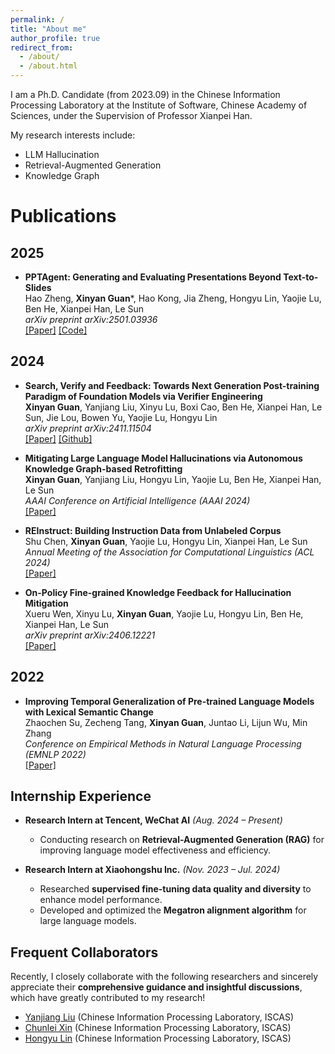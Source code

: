 ```yaml
---
permalink: /
title: "About me"
author_profile: true
redirect_from: 
  - /about/
  - /about.html
---
```


I am a Ph.D. Candidate (from 2023.09) in the Chinese Information Processing Laboratory at the Institute of Software, Chinese Academy of Sciences, under the Supervision of Professor Xianpei Han.

My research interests include:

* LLM Hallucination
* Retrieval-Augmented Generation
* Knowledge Graph


# Publications

## 2025

- **PPTAgent: Generating and Evaluating Presentations Beyond Text-to-Slides**  
  Hao Zheng, **Xinyan Guan**\*, Hao Kong, Jia Zheng, Hongyu Lin, Yaojie Lu, Ben He, Xianpei Han, Le Sun  
  *arXiv preprint arXiv:2501.03936*  
  [[Paper]](https://arxiv.org/abs/2501.03936) [[Code]](https://github.com/icip-cas/PPTAgent)

## 2024

- **Search, Verify and Feedback: Towards Next Generation Post-training Paradigm of Foundation Models via Verifier Engineering**  
  **Xinyan Guan**, Yanjiang Liu, Xinyu Lu, Boxi Cao, Ben He, Xianpei Han, Le Sun, Jie Lou, Bowen Yu, Yaojie Lu, Hongyu Lin  
  *arXiv preprint arXiv:2411.11504*  
  [[Paper]](https://arxiv.org/abs/2411.11504) [[Github]](https://github.com/icip-cas/Verifier-Engineering/tree/main)

- **Mitigating Large Language Model Hallucinations via Autonomous Knowledge Graph-based Retrofitting**  
  **Xinyan Guan**, Yanjiang Liu, Hongyu Lin, Yaojie Lu, Ben He, Xianpei Han, Le Sun  
  *AAAI Conference on Artificial Intelligence (AAAI 2024)*  
  [[Paper]](https://arxiv.org/abs/2311.13314)

- **REInstruct: Building Instruction Data from Unlabeled Corpus**  
  Shu Chen, **Xinyan Guan**, Yaojie Lu, Hongyu Lin, Xianpei Han, Le Sun  
  *Annual Meeting of the Association for Computational Linguistics (ACL 2024)*  
  [[Paper]](https://arxiv.org/abs/2408.10663)

- **On-Policy Fine-grained Knowledge Feedback for Hallucination Mitigation**  
  Xueru Wen, Xinyu Lu, **Xinyan Guan**, Yaojie Lu, Hongyu Lin, Ben He, Xianpei Han, Le Sun  
  *arXiv preprint arXiv:2406.12221*  
  [[Paper]](https://arxiv.org/abs/2406.12221)

## 2022

- **Improving Temporal Generalization of Pre-trained Language Models with Lexical Semantic Change**  
  Zhaochen Su, Zecheng Tang, **Xinyan Guan**, Juntao Li, Lijun Wu, Min Zhang  
  *Conference on Empirical Methods in Natural Language Processing (EMNLP 2022)*  
  [[Paper]](https://arxiv.org/abs/2210.17127)


## Internship Experience  

- **Research Intern at Tencent, WeChat AI** *(Aug. 2024 – Present)*  
  - Conducting research on **Retrieval-Augmented Generation (RAG)** for improving language model effectiveness and efficiency. 

- **Research Intern at Xiaohongshu Inc.** *(Nov. 2023 – Jul. 2024)*  
  - Researched **supervised fine-tuning data quality and diversity** to enhance model performance.  
  - Developed and optimized the **Megatron alignment algorithm** for large language models.  



## Frequent Collaborators  

Recently, I closely collaborate with the following researchers and sincerely appreciate their **comprehensive guidance and insightful discussions**, which have greatly contributed to my research!


- [Yanjiang Liu](https://scholar.google.com/citations?user=3W1-QaMAAAAJ&hl=zh-CN) (Chinese Information Processing Laboratory, ISCAS)
- [Chunlei Xin](https://aclanthology.org/people/c/chunlei-xin/) (Chinese Information Processing Laboratory, ISCAS)
- [Hongyu Lin](https://scholar.google.com/citations?hl=zh-CN&user=mu5lLakAAAAJ) (Chinese Information Processing Laboratory, ISCAS)

